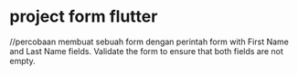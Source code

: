 # project form flutter
//percobaan membuat sebuah form dengan perintah form with First Name and Last Name fields. Validate the form to ensure that both fields are not empty.
